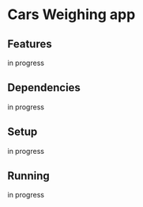 # Cars Weighing app

## Features

in progress

## Dependencies

in progress

## Setup

in progress

## Running

in progress
